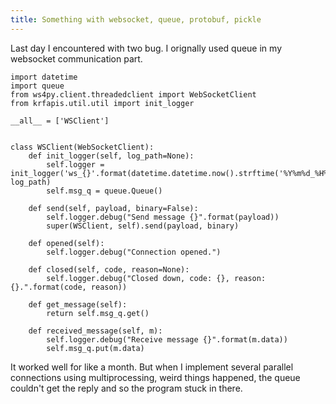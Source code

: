 ```yaml
---
title: Something with websocket, queue, protobuf, pickle
---
```


Last day I encountered with two bug.
I orignally used queue in my websocket communication part.

```
import datetime
import queue
from ws4py.client.threadedclient import WebSocketClient
from krfapis.util.util import init_logger

__all__ = ['WSClient']


class WSClient(WebSocketClient):
    def init_logger(self, log_path=None):
        self.logger = init_logger('ws_{}'.format(datetime.datetime.now().strftime('%Y%m%d_%H%M%S')), log_path)
        self.msg_q = queue.Queue()

    def send(self, payload, binary=False):
        self.logger.debug("Send message {}".format(payload))
        super(WSClient, self).send(payload, binary)

    def opened(self):
        self.logger.debug("Connection opened.")

    def closed(self, code, reason=None):
        self.logger.debug("Closed down, code: {}, reason: {}.".format(code, reason))

    def get_message(self):
        return self.msg_q.get()

    def received_message(self, m):
        self.logger.debug("Receive message {}".format(m.data))
        self.msg_q.put(m.data)

```

It worked well for like a month. But when I implement several parallel connections using multiprocessing, weird things happened, the queue couldn't get the reply and so the program stuck in there.

